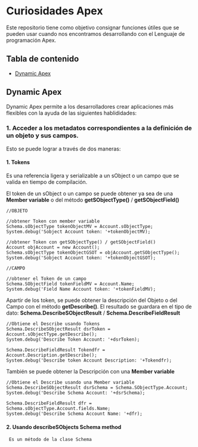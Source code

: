 # Curiosidades Apex

Este repositorio tiene como objetivo consignar funciones útiles que se pueden usar cuando nos encontramos desarrollando con el Lenguaje de programación Apex.

## Tabla de contenido

- [Dynamic Apex](https://github.com/XSawdarkX/Curiosidades-Apex/blob/main/Dynamic%20Apex.md)

## Dynamic Apex 

Dynamic Apex permite a los desarrolladores crear aplicaciones más flexibles con la ayuda de las siguientes hablididades:

### 1. Acceder a los metadatos correspondientes a la definición de un objeto y sus campos. 

Esto se puede lograr a través de dos maneras: 

#### 1. Tokens

Es una referencia ligera y serializable a un sObject o un campo que se valida en tiempo de compilación.
     
El token de un sObject o un campo se puede obtener ya sea de una **Member variable** o del método **getSObjectType()** / **getSObjectField()**

```Apex
//OBJETO
        
//obtener Token con member variable 
Schema.sObjectType tokenObjectMV = Account.sObjectType;
System.debug('Sobject Account token: '+tokenObjectMV);

//obtener Token con getSObjectType() / getSObjectField()
Account objAccount = new Account();
Schema.sObjectType tokenObjectGSOT = objAccount.getSObjectType();
System.debug('Sobject Account token: '+tokenObjectGSOT);

//CAMPO

//obtener el Token de un campo
Schema.SObjectField tokenFieldMV = Account.Name;
System.debug('Field Name Account token: '+tokenFieldMV);
```

Apartir de los token, se puede obtener la descripción del Objeto o del Campo con el método **getDescribe()**. El resultado se guardara en el tipo de dato:
**Schema.DescribeSObjectResult** / **Schema.DescribeFieldResult** 

```Apex
//Obtiene el Describe usando Tokens
Schema.DescribeSObjectResult dsrToken = Account.sObjectType.getDescribe();
System.debug('Describe Token Account: '+dsrToken);

Schema.DescribeFieldResult Tokendfr = Account.Description.getDescribe();
System.debug('Describe token Account Description: '+Tokendfr);
```

También se puede obtener la Descripción con una **Member variable**
  
```Apex
//Obtiene el Describe usando una Member variable
Schema.DescribeSObjectResult dsrSchema = Schema.SObjectType.Account;
System.debug('Describe Schema Account: '+dsrSchema);

Schema.DescribeFieldResult dfr = Schema.sObjectType.Account.fields.Name;
System.debug('Describe Schema Account Name: '+dfr);
```  
  
#### 2. Usando describeSObjects Schema method

     Es un método de la clase Schema
